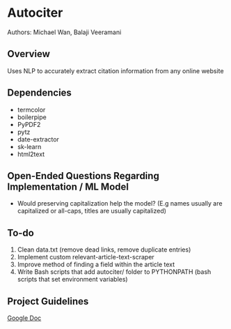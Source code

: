 # Autociter
Authors: Michael Wan, Balaji Veeramani

## Overview
Uses NLP to accurately extract citation information from any online website

## Dependencies
- termcolor
- boilerpipe
- PyPDF2
- pytz
- date-extractor
- sk-learn
- html2text
<!-- - datefinder==0.6.1 [(need to manually install zip and change regex==2016.01.10 to regex>=2016.01.10)](https://stackoverflow.com/questions/44016287/error-in-pip-install-datefinder) -->

## Open-Ended Questions Regarding Implementation / ML Model
- Would preserving capitalization help the model? (E.g names usually are capitalized or all-caps, titles are usually capitalized)

## To-do
1. Clean data.txt (remove dead links, remove duplicate entries)
2. Implement custom relevant-article-text-scraper
3. Improve method of finding a field within the article text
4. Write Bash scripts that add autociter/ folder to PYTHONPATH (bash scripts that set environment variables)

## Project Guidelines
[Google Doc](https://docs.google.com/document/d/1TixeELMOJiErqlB_TrHYywdB45SXnI5XN9w0SOLU6vg/edit?usp=sharing)
